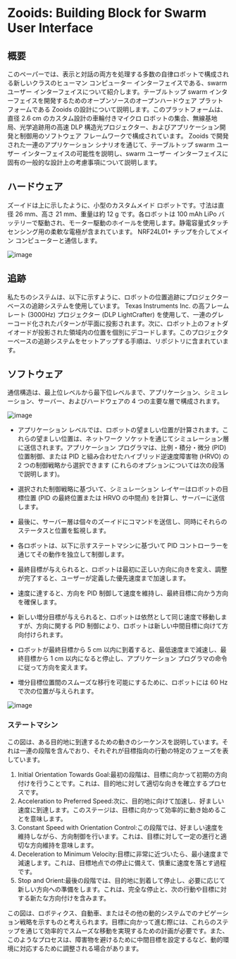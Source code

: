 # Zooids: Building Block for Swarm User Interface
## 概要
このペーパーでは、表示と対話の両方を処理する多数の自律ロボットで構成される新しいクラスのヒューマン コンピューター インターフェイスである、swarm ユーザー インターフェイスについて紹介します。テーブルトップ swarm インターフェイスを開発するためのオープンソースのオープンハードウェア プラットフォームである Zooids の設計について説明します。このプラットフォームは、直径 2.6 cm のカスタム設計の車輪付きマイクロ ロボットの集合、無線基地局、光学追跡用の高速 DLP 構造光プロジェクター、およびアプリケーション開発と制御用のソフトウェア フレームワークで構成されています。 Zooids で開発された一連のアプリケーション シナリオを通じて、テーブルトップ swarm ユーザー インターフェイスの可能性を説明し、swarm ユーザー インターフェイスに固有の一般的な設計上の考慮事項について説明します。

## ハードウェア
ズーイドは上に示したように、小型のカスタムメイド ロボットです。寸法は直径 26 mm、高さ 21 mm、重量は約 12 g です。各ロボットは 100 mAh LiPo バッテリーで駆動され、モーター駆動のホイールを使用します。静電容量式タッチセンシング用の柔軟な電極が含まれています。 NRF24L01+ チップを介してメイン コンピューターと通信します。

![image](https://github.com/tichise/paper-reading/assets/43707/286436c8-f74e-4c5c-bf17-2a6033968300)


## 追跡
私たちのシステムは、以下に示すように、ロボットの位置追跡にプロジェクターベースの追跡システムを使用しています。 Texas Instruments Inc. の高フレーム レート (3000Hz) プロジェクター (DLP LightCrafter) を使用して、一連のグレーコード化されたパターンが平面に投影されます。次に、ロボット上のフォトダイオードが投影された領域内の位置を個別にデコードします。このプロジェクターベースの追跡システムをセットアップする手順は、リポジトリに含まれています。

## ソフトウェア
通信構造は、最上位レベルから最下位レベルまで、アプリケーション、シミュレーション、サーバー、およびハードウェアの 4 つの主要な層で構成されます。

![image](https://github.com/tichise/paper-reading/assets/43707/e9650d72-e520-4d9a-b5c2-5bb3abf48b76)


- アプリケーション レベルでは、ロボットの望ましい位置が計算されます。これらの望ましい位置は、ネットワーク ソケットを通じてシミュレーション層に送信されます。アプリケーション プログラマは、比例・積分・微分 (PID) 位置制御、または PID と組み合わせたハイブリッド逆速度障害物 (HRVO) の 2 つの制御戦略から選択できます (これらのオプションについては次の段落で説明します)。
- 選択された制御戦略に基づいて、シミュレーション レイヤーはロボットの目標位置 (PID の最終位置または HRVO の中間点) を計算し、サーバーに送信します。
- 最後に、サーバー層は個々のズーイドにコマンドを送信し、同時にそれらのステータスと位置を監視します。

- 各ロボットは、以下に示すステートマシンに基づいて PID コントローラーを通じてその動作を独立して制御します。
- 最終目標が与えられると、ロボットは最初に正しい方向に向きを変え、調整が完了すると、ユーザーが定義した優先速度まで加速します。
- 速度に達すると、方向を PID 制御して速度を維持し、最終目標に向かう方向を確保します。
- 新しい増分目標が与えられると、ロボットは依然として同じ速度で移動しますが、方向に関する PID 制御により、ロボットは新しい中間目標に向けて方向付けられます。
- ロボットが最終目標から 5 cm 以内に到着すると、最低速度まで減速し、最終目標から 1 cm 以内になると停止し、アプリケーション プログラマの命令に従って方向を変えます。
- 増分目標位置間のスムーズな移行を可能にするために、ロボットには 60 Hz で次の位置が与えられます。

![image](https://github.com/tichise/paper-reading/assets/43707/81c7e74e-f039-42ba-af34-3bca7ad47269)

### ステートマシン
この図は、ある目的地に到達するための動きのシーケンスを説明しています。それは一連の段階を含んでおり、それぞれが目標指向の行動の特定のフェーズを表しています。

1. Initial Orientation Towards Goal:最初の段階は、目標に向かって初期の方向付けを行うことです。これは、目的地に対して適切な向きを確立するプロセスです。
2. Acceleration to Preferred Speed:次に、目的地に向けて加速し、好ましい速度に到達します。このステージは、目標に向かって効率的に動き始めることを意味します。
3. Constant Speed with Orientation Control:この段階では、好ましい速度を維持しながら、方向制御を行います。これは、目標に対して一定の進行と適切な方向維持を意味します。
4. Deceleration to Minimum Velocity:目標に非常に近づいたら、最小速度まで減速します。これは、目標地点での停止に備えて、慎重に速度を落とす過程です。
5. Stop and Orient:最後の段階では、目的地に到着して停止し、必要に応じて新しい方向への準備をします。これは、完全な停止と、次の行動や目標に対する新たな方向付けを含みます。

この図は、ロボティクス、自動車、またはその他の動的システムでのナビゲーション戦略を示すものと考えられます。目標に向かって進む際には、これらのステップを通じて効率的でスムーズな移動を実現するための計画が必要です。また、このようなプロセスは、障害物を避けるために中間目標を設定するなど、動的環境に対応するために調整される場合があります。
